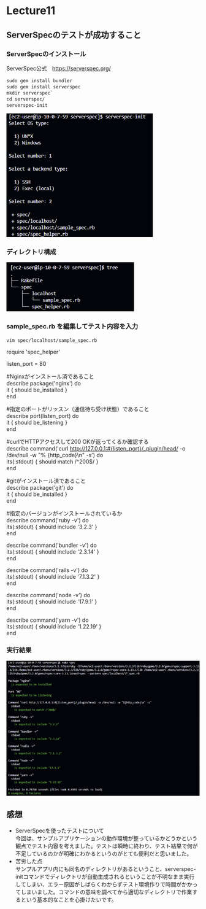 # Lecture11
## ServerSpecのテストが成功すること
### ServerSpecのインストール
ServerSpec公式　https://serverspec.org/  
```
sudo gem install bundler  
sudo gem install serverspec  
mkdir serverspec`  
cd serverspec/  
serverspec-init
```
![serverspec-init](image/lecture11/img-00.png)

### ディレクトリ構成  
![ディレクトリ構成](image/lecture11/img-01.png)

### sample_spec.rb を編集してテスト内容を入力  
`vim spec/localhost/sample_spec.rb`  

require 'spec_helper'

listen_port = 80

#Nginxがインストール済であること  
describe package('nginx') do  
  it { should be_installed }  
  end

#指定のポートがリッスン（通信待ち受け状態）であること  
describe port(listen_port) do  
  it { should be_listening }  
end  

#curlでHTTPアクセスして200 OKが返ってくるか確認する  
describe command('curl http://127.0.0.1:#{listen_port}/_plugin/head/ -o /dev/null -w "%  {http_code}\n" -s') do  
  its(:stdout) { should match /^200$/ }  
end

#gitがインストール済であること  
describe package('git') do  
      it { should be_installed }  
end  

#指定のバージョンがインストールされているか  
describe command('ruby -v') do  
  its(:stdout) { should include '3.2.3' }  
end

describe command('bundler -v') do  
  its(:stdout) { should include '2.3.14' }  
end  
        
describe command('rails -v') do  
  its(:stdout) { should include '7.1.3.2' }  
end  
        
describe command('node -v') do  
  its(:stdout) { should include '17.9.1' }  
end  
        
describe command('yarn -v') do  
  its(:stdout) { should include '1.22.19' }  
end  


### 実行結果
![テスト実行結果](image/lecture11/img-02.png)

## 感想
- ServerSpecを使ったテストについて  
今回は、サンプルアプリケーションの動作環境が整っているかどうかという観点でテスト内容を考えました。テストは瞬時に終わり、テスト結果で何が不足しているのかが明確にわかるというのがとても便利だと思いました。
- 苦労した点  
サンプルアプリ内にも同名のディレクトリがあるということ、serverspec-initコマンドでディレクトリが自動生成されるということが不明なまま実行してしまい、エラー原因がしばらくわからずテスト環境作りで時間がかかってしまいました。コマンドの意味を調べてから適切なディレクトリで作業するという基本的なことを心掛けたいです。
